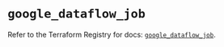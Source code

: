 # `google_dataflow_job`

Refer to the Terraform Registry for docs: [`google_dataflow_job`](https://registry.terraform.io/providers/hashicorp/google/6.18.1/docs/resources/dataflow_job).
